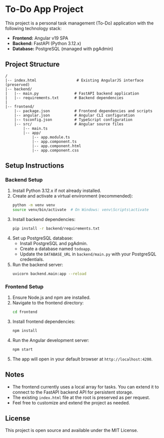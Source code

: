 # To-Do App Project

This project is a personal task management (To-Do) application with the following technology stack:

- **Frontend:** Angular v19 SPA
- **Backend:** FastAPI (Python 3.12.x)
- **Database:** PostgreSQL (managed with pgAdmin)

## Project Structure

```
/
|-- index.html                  # Existing AngularJS interface (preserved)
|-- backend/
|   |-- main.py                # FastAPI backend application
|   |-- requirements.txt       # Backend dependencies
|
|-- frontend/
    |-- package.json           # Frontend dependencies and scripts
    |-- angular.json           # Angular CLI configuration
    |-- tsconfig.json          # TypeScript configuration
    |-- src/                   # Angular source files
        |-- main.ts
        |-- app/
            |-- app.module.ts
            |-- app.component.ts
            |-- app.component.html
            |-- app.component.css
```

## Setup Instructions

### Backend Setup

1. Install Python 3.12.x if not already installed.
2. Create and activate a virtual environment (recommended):
   ```bash
   python -m venv venv
   source venv/bin/activate  # On Windows: venv\Scripts\activate
   ```
3. Install backend dependencies:
   ```bash
   pip install -r backend/requirements.txt
   ```
4. Set up PostgreSQL database:
   - Install PostgreSQL and pgAdmin.
   - Create a database named `todoapp`.
   - Update the `DATABASE_URL` in `backend/main.py` with your PostgreSQL credentials.
5. Run the backend server:
   ```bash
   uvicorn backend.main:app --reload
   ```

### Frontend Setup

1. Ensure Node.js and npm are installed.
2. Navigate to the frontend directory:
   ```bash
   cd frontend
   ```
3. Install frontend dependencies:
   ```bash
   npm install
   ```
4. Run the Angular development server:
   ```bash
   npm start
   ```
5. The app will open in your default browser at `http://localhost:4200`.

## Notes

- The frontend currently uses a local array for tasks. You can extend it to connect to the FastAPI backend API for persistent storage.
- The existing `index.html` file at the root is preserved as per request.
- Feel free to customize and extend the project as needed.

## License

This project is open source and available under the MIT License.
